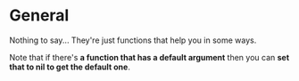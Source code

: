 # General

Nothing to say... They're just functions that help you in some ways.

Note that if there's **a function that has a default argument** then you can **set that to nil to get the default one**.
